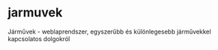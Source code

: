 # jarmuvek
Járművek - weblaprendszer, egyszerűbb és különlegesebb járművekkel kapcsolatos dolgokról
